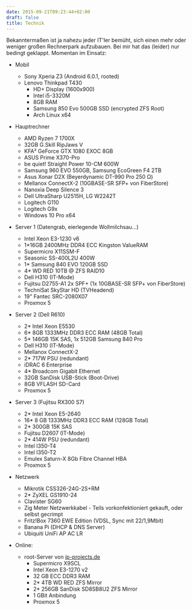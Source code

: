 ```yaml
---
date: 2015-09-21T09:23:44+02:00
draft: false
title: Technik
---
```


Bekanntermaßen ist ja nahezu jeder IT'ler bemüht, sich einen mehr oder weniger großen Rechnerpark aufzubauen. Bei mir hat das (leider) nur bedingt geklappt. Momentan im Einsatz:

+ Mobil
	+ Sony Xperia Z3 (Android 6.0.1, rooted)
	+ Lenovo Thinkpad T430
		+ HD+ Display (1600x900)
		+ Intel i5-3320M
		+ 8GB RAM
		+ Samsung 850 Evo 500GB SSD (encrypted ZFS Root)
		+ Arch Linux x64

+ Hauptrechner
	+ AMD Ryzen 7 1700X
	+ 32GB G.Skill RipJaws V
	+ KFA² GeForce GTX 1080 EXOC 8GB
	+ ASUS Prime X370-Pro
	+ be quiet! Straight Power 10-CM 600W
	+ Samsung 960 EVO 550GB, Samsung EcoGreen F4 2TB
	+ Asus Xonar D2X (Beyerdynamic DT-990 Pro 250 Ω)
	+ Mellanox ConnectX-2 (10GBASE-SR SFP+ von FiberStore)
	+ Nanoxia Deep Silence 3
	+ Dell UltraSharp U2515H, LG W2242T
	+ Logitech G110
	+ Logitech G9x
	+ Windows 10 Pro x64
 
+ Server 1 (Datengrab, eierlegende Wollmilchsau...)
	+ Intel Xeon E3-1230 v6
	+ 1*16GB 2400MHz DDR4 ECC Kingston ValueRAM
	+ Supermicro X11SSM-F
	+ Seasonic SS-400L2U 400W
	+ 1* Samsung 840 EVO 120GB SSD
	+ 4* WD RED 10TB @ ZFS RAID10
	+ Dell H310 (IT-Mode)
	+ Fujitsu D2755-A1 2x SPF+ (1x 10GBASE-SR SFP+ von FiberStore)
	+ TechniSat SkyStar HD (TVHeadend)
	+ 19" Fantec SRC-2080X07
	+ Proxmox 5
 
+ Server 2 (Dell R610)
	+ 2* Intel Xeon E5530
	+ 6* 8GB 1333MHz DDR3 ECC RAM (48GB Total)
	+ 5* 146GB 15K SAS, 1x 512GB Samsung 840 Pro
	+ Dell H310 (IT-Mode)
	+ Mellanox ConnectX-2
	+ 2* 717W PSU (redundant)
	+ iDRAC 6 Enterprise
	+ 4* Broadcom Gigabit Ethernet
	+ 32GB SanDisk USB-Stick (Boot-Drive)
	+ 8GB VFLASH SD-Card
	+ Proxmox 5

+ Server 3 (Fujitsu RX300 S7)
	+ 2* Intel Xeon E5-2640
	+ 16* 8 GB 1333MHz DDR3 ECC RAM (128GB Total)
	+ 2* 300GB 15K SAS
	+ Fujitsu D2607 (IT-Mode)
	+ 2* 414W PSU (redundant)
	+ Intel I350-T4
	+ Intel I350-T2
	+ Emulex Saturn-X 8Gb Fibre Channel HBA
	+ Proxmox 5

+ Netzwerk
	+ Mikrotik CSS326-24G-2S+RM
	+ 2* ZyXEL GS1910-24
	+ Clavister SG60
	+ Zig Meter Netzwerkkabel - Teils vorkonfektioniert gekauft, oder selbst gecrimpt
	+ Fritz!Box 7360 EWE Edition (VDSL, Sync mit 22/1,9Mbit)
	+ Banana Pi (DHCP & DNS Server)
	+ Ubiquiti UniFi AP AC LR

+ Online:
	+ root-Server von [ip-projects.de](https://www.ip-projects.de)
		+ Supermicro X9SCL
		+ Intel Xeon E3-1270 v2
		+ 32 GB ECC DDR3 RAM
		+ 2* 4TB WD RED ZFS Mirror
		+ 2* 256GB SanDisk SD8SB8U2 ZFS Mirror
		+ 1 GBit Anbindung
		+ Proxmox 5
